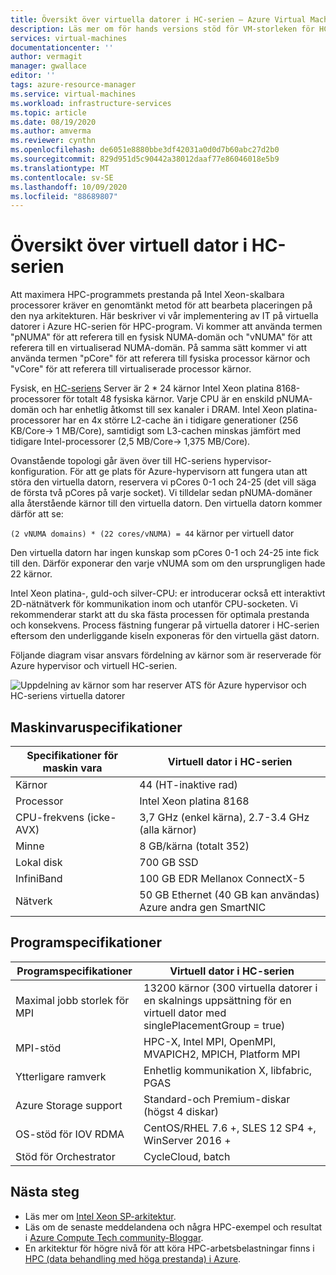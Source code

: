 ```yaml
---
title: Översikt över virtuella datorer i HC-serien – Azure Virtual Machines | Microsoft Docs
description: Läs mer om för hands versions stöd för VM-storleken för HC-serien i Azure.
services: virtual-machines
documentationcenter: ''
author: vermagit
manager: gwallace
editor: ''
tags: azure-resource-manager
ms.service: virtual-machines
ms.workload: infrastructure-services
ms.topic: article
ms.date: 08/19/2020
ms.author: amverma
ms.reviewer: cynthn
ms.openlocfilehash: de6051e8880bbe3df42031a0d0d7b60abc27d2b0
ms.sourcegitcommit: 829d951d5c90442a38012daaf77e86046018e5b9
ms.translationtype: MT
ms.contentlocale: sv-SE
ms.lasthandoff: 10/09/2020
ms.locfileid: "88689807"
---
```

# <a name="hc-series-virtual-machine-overview"></a>Översikt över virtuell dator i HC-serien

Att maximera HPC-programmets prestanda på Intel Xeon-skalbara processorer kräver en genomtänkt metod för att bearbeta placeringen på den nya arkitekturen. Här beskriver vi vår implementering av IT på virtuella datorer i Azure HC-serien för HPC-program. Vi kommer att använda termen "pNUMA" för att referera till en fysisk NUMA-domän och "vNUMA" för att referera till en virtualiserad NUMA-domän. På samma sätt kommer vi att använda termen "pCore" för att referera till fysiska processor kärnor och "vCore" för att referera till virtualiserade processor kärnor.

Fysisk, en [HC-seriens](../../hc-series.md) Server är 2 * 24 kärnor Intel Xeon platina 8168-processorer för totalt 48 fysiska kärnor. Varje CPU är en enskild pNUMA-domän och har enhetlig åtkomst till sex kanaler i DRAM. Intel Xeon platina-processorer har en 4x större L2-cache än i tidigare generationer (256 KB/Core-> 1 MB/Core), samtidigt som L3-cachen minskas jämfört med tidigare Intel-processorer (2,5 MB/Core-> 1,375 MB/Core).

Ovanstående topologi går även över till HC-seriens hypervisor-konfiguration. För att ge plats för Azure-hypervisorn att fungera utan att störa den virtuella datorn, reservera vi pCores 0-1 och 24-25 (det vill säga de första två pCores på varje socket). Vi tilldelar sedan pNUMA-domäner alla återstående kärnor till den virtuella datorn. Den virtuella datorn kommer därför att se:

`(2 vNUMA domains) * (22 cores/vNUMA) = 44` kärnor per virtuell dator

Den virtuella datorn har ingen kunskap som pCores 0-1 och 24-25 inte fick till den. Därför exponerar den varje vNUMA som om den ursprungligen hade 22 kärnor.

Intel Xeon platina-, guld-och silver-CPU: er introducerar också ett interaktivt 2D-nätnätverk för kommunikation inom och utanför CPU-socketen. Vi rekommenderar starkt att du ska fästa processen för optimala prestanda och konsekvens. Process fästning fungerar på virtuella datorer i HC-serien eftersom den underliggande kiseln exponeras för den virtuella gäst datorn.

Följande diagram visar ansvars fördelning av kärnor som är reserverade för Azure hypervisor och virtuell HC-serien.

![Uppdelning av kärnor som har reserver ATS för Azure hypervisor och HC-seriens virtuella datorer](./media/hc-series-overview/segregation-cores.png)

## <a name="hardware-specifications"></a>Maskinvaruspecifikationer

| Specifikationer för maskin vara          | Virtuell dator i HC-serien                     |
|----------------------------------|----------------------------------|
| Kärnor                            | 44 (HT-inaktive rad)                 |
| Processor                              | Intel Xeon platina 8168         |
| CPU-frekvens (icke-AVX)          | 3,7 GHz (enkel kärna), 2.7-3.4 GHz (alla kärnor) |
| Minne                           | 8 GB/kärna (totalt 352)            |
| Lokal disk                       | 700 GB SSD                       |
| InfiniBand                       | 100 GB EDR Mellanox ConnectX-5   |
| Nätverk                          | 50 GB Ethernet (40 GB kan användas) Azure andra gen SmartNIC    |

## <a name="software-specifications"></a>Programspecifikationer

| Programspecifikationer     |Virtuell dator i HC-serien           |
|-----------------------------|-----------------------|
| Maximal jobb storlek för MPI            | 13200 kärnor (300 virtuella datorer i en skalnings uppsättning för en virtuell dator med singlePlacementGroup = true)  |
| MPI-stöd                 | HPC-X, Intel MPI, OpenMPI, MVAPICH2, MPICH, Platform MPI  |
| Ytterligare ramverk       | Enhetlig kommunikation X, libfabric, PGAS |
| Azure Storage support       | Standard-och Premium-diskar (högst 4 diskar) |
| OS-stöd för IOV RDMA   | CentOS/RHEL 7.6 +, SLES 12 SP4 +, WinServer 2016 +  |
| Stöd för Orchestrator        | CycleCloud, batch  |

## <a name="next-steps"></a>Nästa steg

- Läs mer om [Intel Xeon SP-arkitektur](https://bit.ly/2RCYkiE).
- Läs om de senaste meddelandena och några HPC-exempel och resultat i [Azure Compute Tech community-Bloggar](https://techcommunity.microsoft.com/t5/azure-compute/bg-p/AzureCompute).
- En arkitektur för högre nivå för att köra HPC-arbetsbelastningar finns i [HPC (data behandling med höga prestanda) i Azure](/azure/architecture/topics/high-performance-computing/).
